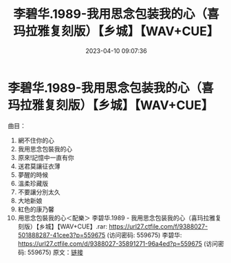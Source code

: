 ﻿---
title: 李碧华.1989-我用思念包装我的心（喜玛拉雅复刻版）【乡城】【WAV+CUE】
date: 2023-04-10 09:07:36
categories: WAV车载音乐、镜像
tags: 华语中文
---
# 李碧华.1989-我用思念包装我的心（喜玛拉雅复刻版）【乡城】【WAV+CUE】

曲目：
01. 網不住你的心
02. 我用思念包裝我的心
03. 原來!記憶中一直有你
04. 送君莫讓征衣薄
05. 夢醒的時候
06. 溫柔珍藏版
07. 不要讓分別太久
08. 大地新娘
09. 紅色的康乃馨
10. 用思念包裝我的心＜配樂＞
李碧华.1989 - 我用思念包装我的心（喜玛拉雅复刻版）【乡城】【WAV+CUE】.rar: https://url27.ctfile.com/f/9388027-501888287-41cee3?p=559675
(访问密码: 559675)
李碧华: https://url27.ctfile.com/d/9388027-35891271-96a4ed?p=559675
(访问密码: 559675)
原文：[链接](https://blog.sina.com.cn/s/blog_1647c7e76010311dp.html)
